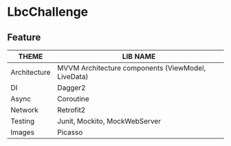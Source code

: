 # LbcChallenge

## Feature

| THEME | LIB NAME |
| ------ | ------ |
| Architecture | MVVM Architecture components (ViewModel, LiveData) |
| DI | Dagger2 |
| Async | Coroutine |
| Network | Retrofit2 |
| Testing | Junit, Mockito, MockWebServer |
| Images | Picasso |